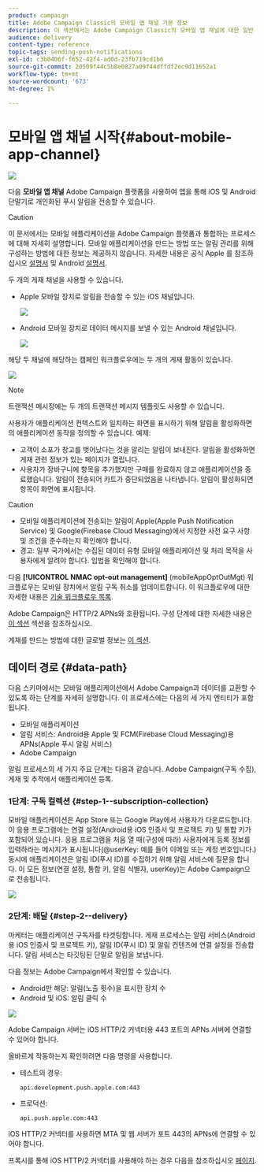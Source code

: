 ```yaml
---
product: campaign
title: Adobe Campaign Classic의 모바일 앱 채널 기본 정보
description: 이 섹션에서는 Adobe Campaign Classic의 모바일 앱 채널에 대한 일반 정보를 제공합니다.
audience: delivery
content-type: reference
topic-tags: sending-push-notifications
exl-id: c3b0406f-f652-42f4-ad0d-23fb719cd1b6
source-git-commit: 20509f44c5b8e0827a09f44dffdf2ec9d11652a1
workflow-type: tm+mt
source-wordcount: '673'
ht-degree: 1%

---
```


# 모바일 앱 채널 시작{#about-mobile-app-channel}

![](../../assets/common.svg)

다음 **모바일 앱 채널** Adobe Campaign 플랫폼을 사용하여 앱을 통해 iOS 및 Android 단말기로 개인화된 푸시 알림을 전송할 수 있습니다.

>[!CAUTION]
>
>이 문서에서는 모바일 애플리케이션을 Adobe Campaign 플랫폼과 통합하는 프로세스에 대해 자세히 설명합니다. 모바일 애플리케이션을 만드는 방법 또는 알림 관리를 위해 구성하는 방법에 대한 정보는 제공하지 않습니다. 자세한 내용은 공식 Apple 를 참조하십시오 [설명서](https://developer.apple.com/) 및 Android [설명서](https://developer.android.com/index.html).

두 개의 게재 채널을 사용할 수 있습니다.

* Apple 모바일 장치로 알림을 전송할 수 있는 iOS 채널입니다.

   ![](assets/nmac_intro_2.png)

* Android 모바일 장치로 데이터 메시지를 보낼 수 있는 Android 채널입니다.

   ![](assets/nmac_intro_1.png)

해당 두 채널에 해당하는 캠페인 워크플로우에는 두 개의 게재 활동이 있습니다.

![](assets/nmac_intro_3.png)


>[!NOTE]
>
>트랜잭션 메시징에는 두 개의 트랜잭션 메시지 템플릿도 사용할 수 있습니다.

사용자가 애플리케이션 컨텍스트와 일치하는 화면을 표시하기 위해 알림을 활성화하면 의 애플리케이션 동작을 정의할 수 있습니다. 예제:

* 고객이 소포가 창고를 벗어났다는 것을 알리는 알림이 보내진다. 알림을 활성화하면 게재 관련 정보가 있는 페이지가 열립니다.
* 사용자가 장바구니에 항목을 추가했지만 구매를 완료하지 않고 애플리케이션을 종료했습니다. 알림이 전송되어 카트가 중단되었음을 나타냅니다. 알림이 활성화되면 항목이 화면에 표시됩니다.

>[!CAUTION]
>
>* 모바일 애플리케이션에 전송되는 알림이 Apple(Apple Push Notification Service) 및 Google(Firebase Cloud Messaging)에서 지정한 사전 요구 사항 및 조건을 준수하는지 확인해야 합니다.
>* 경고: 일부 국가에서는 수집된 데이터 유형 모바일 애플리케이션 및 처리 목적을 사용자에게 알려야 합니다. 입법을 확인해야 합니다.


다음 **[!UICONTROL NMAC opt-out management]** (mobileAppOptOutMgt) 워크플로우는 모바일 장치에서 알림 구독 취소를 업데이트합니다. 이 워크플로우에 대한 자세한 내용은 [기술 워크플로우 목록](../../workflow/using/about-technical-workflows.md).

Adobe Campaign은 HTTP/2 APNs와 호환됩니다. 구성 단계에 대한 자세한 내용은 [이 섹션](configuring-the-mobile-application.md) 섹션을 참조하십시오.

게재를 만드는 방법에 대한 글로벌 정보는 [이 섹션](steps-about-delivery-creation-steps.md).

## 데이터 경로 {#data-path}

다음 스키마에서는 모바일 애플리케이션에서 Adobe Campaign과 데이터를 교환할 수 있도록 하는 단계를 자세히 설명합니다. 이 프로세스에는 다음의 세 가지 엔티티가 포함됩니다.

* 모바일 애플리케이션
* 알림 서비스: Android용 Apple 및 FCM(Firebase Cloud Messaging)용 APNs(Apple 푸시 알림 서비스)
* Adobe Campaign

알림 프로세스의 세 가지 주요 단계는 다음과 같습니다. Adobe Campaign(구독 수집), 게재 및 추적에서 애플리케이션 등록.

### 1단계: 구독 컬렉션 {#step-1--subscription-collection}

모바일 애플리케이션은 App Store 또는 Google Play에서 사용자가 다운로드합니다. 이 응용 프로그램에는 연결 설정(Android용 iOS 인증서 및 프로젝트 키) 및 통합 키가 포함되어 있습니다. 응용 프로그램을 처음 열 때(구성에 따라) 사용자에게 등록 정보를 입력하라는 메시지가 표시됩니다(@userKey: 예를 들어 이메일 또는 계정 번호입니다.) 동시에 애플리케이션은 알림 ID(푸시 ID)를 수집하기 위해 알림 서비스에 질문을 합니다. 이 모든 정보(연결 설정, 통합 키, 알림 식별자, userKey)는 Adobe Campaign으로 전송됩니다.

![](assets/nmac_register_view.png)

### 2단계: 배달 {#step-2--delivery}

마케터는 애플리케이션 구독자를 타겟팅합니다. 게재 프로세스는 알림 서비스(Android용 iOS 인증서 및 프로젝트 키), 알림 ID(푸시 ID) 및 알림 컨텐츠에 연결 설정을 전송합니다. 알림 서비스는 타깃팅된 단말로 알림을 보냅니다.

다음 정보는 Adobe Campaign에서 확인할 수 있습니다.

* Android만 해당: 알림(노출 횟수)을 표시한 장치 수
* Android 및 iOS: 알림 클릭 수

![](assets/nmac_delivery_view.png)

Adobe Campaign 서버는 iOS HTTP/2 커넥터용 443 포트의 APNs 서버에 연결할 수 있어야 합니다.

올바르게 작동하는지 확인하려면 다음 명령을 사용합니다.

* 테스트의 경우:

   ```
   api.development.push.apple.com:443
   ```

* 프로덕션:

   ```
   api.push.apple.com:443
   ```

iOS HTTP/2 커넥터를 사용하면 MTA 및 웹 서버가 포트 443의 APNs에 연결할 수 있어야 합니다.

프록시를 통해 iOS HTTP/2 커넥터를 사용해야 하는 경우 다음을 참조하십시오 [페이지](../../installation/using/file-res-management.md#proxy-connection-configuration).
